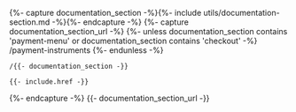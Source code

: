 {%- capture documentation_section -%}{%- include utils/documentation-section.md -%}{%- endcapture -%}
{%- capture documentation_section_url -%}
    {%- unless documentation_section contains 'payment-menu' or documentation_section contains 'checkout' -%}
        /payment-instruments
    {%- endunless -%}

    /{{- documentation_section -}}

    {{- include.href -}}
{%- endcapture -%}
{{- documentation_section_url -}}

